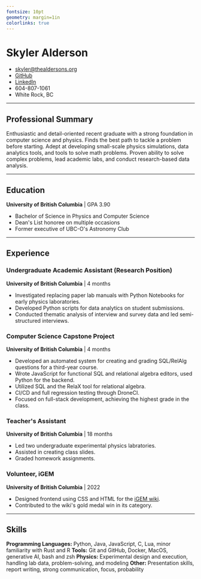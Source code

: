 ```yaml
---
fontsize: 10pt
geometry: margin=1in
colorlinks: true
---
```



# Skyler Alderson

* [skyler@thealdersons.org](mailto:skyler@thealdersons.org)
* [GitHub](https://github.com/Finkch)
* [LinkedIn](https://www.linkedin.com/in/skyler-alderson-b91a2a30b/)
* 604-807-1061
* White Rock, BC


***


## Professional Summary

Enthusiastic and detail-oriented recent graduate with a strong foundation in computer science and physics. Finds the best path to tackle a problem before starting. Adept at developing small-scale physics simulations, data analytics tools, and tools to solve math problems. Proven ability to solve complex problems, lead academic labs, and conduct research-based data analysis.


***


## Education

**University of British Columbia** | GPA 3.90

* Bachelor of Science in Physics and Computer Science
* Dean's List honoree on multiple occasions
* Former executive of UBC-O's Astronomy Club


***


## Experience

### Undergraduate Academic Assistant (Research Position)
**University of British Columbia** | 4 months

* Investigated replacing paper lab manuals with Python Notebooks for early physics laboratories.
* Developed Python scripts for data analytics on student submissions.
* Conducted thematic analysis of interview and survey data and led semi-structured interviews.


### Computer Science Capstone Project
**University of British Columbia** | 4 months

* Developed an automated system for creating and grading SQL/RelAlg questions for a third-year course.
* Wrote JavaScript for functional SQL and relational algebra editors, used Python for the backend.
* Utilized SQL and the RelaX tool for relational algebra.
* CI/CD and full regression testing through DroneCI.
* Focused on full-stack development, achieving the highest grade in the class.


### Teacher's Assistant
**University of British Columbia** | 18 months

* Led two undergraduate experimental physics labratories.
* Assisted in creating class slides.
* Graded homework assignments.


### Volunteer, iGEM
**University of British Columbia** | 2022

* Designed frontend using CSS and HTML for the [iGEM wiki](https://2022.igem.wiki/ubc-okanagan/).
* Contributed to the wiki's gold medal win in its category.


***


## Skills

**Programming Languages:** Python, Java, JavaScript, C, Lua, minor familiarity with Rust and R
**Tools:** Git and GitHub, Docker, MacOS, generative AI, bash and zsh
**Physics:** Experimental design and execution, handling lab data, problem-solving, and modeling
**Other:** Presentation skills, report writing, strong communication, focus, probability